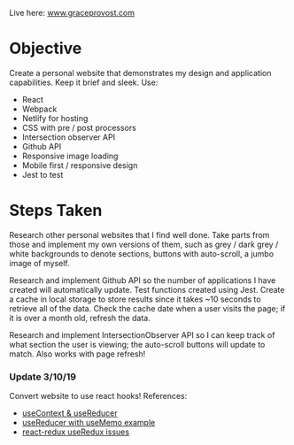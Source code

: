 Live here: www.graceprovost.com

Objective
===

Create a personal website that demonstrates my design and application capabilities. Keep it brief and sleek.
Use:
  - React
  - Webpack
  - Netlify for hosting
  - CSS with pre / post processors
  - Intersection observer API
  - Github API
  - Responsive image loading
  - Mobile first / responsive design
  - Jest to test

Steps Taken
===

Research other personal websites that I find well done. Take parts from those and implement my own versions of them, such as grey / dark grey / white backgrounds to denote sections, buttons with auto-scroll, a jumbo image of myself.

Research and implement Github API so the number of applications I have created will automatically update. Test functions created using Jest. Create a cache in local storage to store results since it takes ~10 seconds to retrieve all of the data. Check the cache date when a user visits the page; if it is over a month old, refresh the data.

Research and implement IntersectionObserver API so I can keep track of what section the user is viewing; the auto-scroll buttons will update to match. Also works with page refresh!

### Update 3/10/19

Convert website to use react hooks!
References:
- [useContext & useReducer](https://medium.com/crowdbotics/how-to-use-usereducer-in-react-hooks-for-performance-optimization-ecafca9e7bf5)
- [useReducer with useMemo example](https://github.com/reactjs/reactjs.org/issues/1604#issuecomment-458878841)
- [react-redux useRedux issues](https://github.com/reduxjs/react-redux/issues/1177) 
